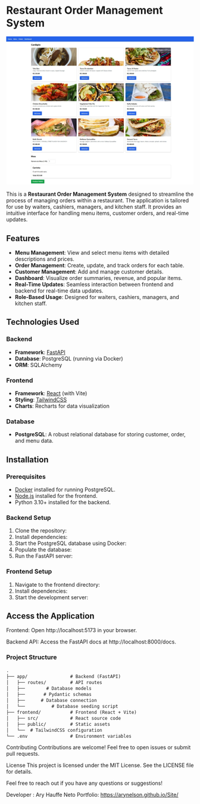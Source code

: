 # Restaurant Order Management System

![menu](https://github.com/Arynelson/Restaurant_manager/blob/main/frontend/src/assets/printmenu.jpeg)


This is a **Restaurant Order Management System** designed to streamline the process of managing orders within a restaurant. The application is tailored for use by waiters, cashiers, managers, and kitchen staff. It provides an intuitive interface for handling menu items, customer orders, and real-time updates.

## Features

- **Menu Management**: View and select menu items with detailed descriptions and prices.
- **Order Management**: Create, update, and track orders for each table.
- **Customer Management**: Add and manage customer details.
- **Dashboard**: Visualize order summaries, revenue, and popular items.
- **Real-Time Updates**: Seamless interaction between frontend and backend for real-time data updates.
- **Role-Based Usage**: Designed for waiters, cashiers, managers, and kitchen staff.

## Technologies Used

### Backend
- **Framework**: [FastAPI](https://fastapi.tiangolo.com/)
- **Database**: PostgreSQL (running via Docker)
- **ORM**: SQLAlchemy

### Frontend
- **Framework**: [React](https://reactjs.org/) (with Vite)
- **Styling**: [TailwindCSS](https://tailwindcss.com/)
- **Charts**: Recharts for data visualization

### Database
- **PostgreSQL**: A robust relational database for storing customer, order, and menu data.

## Installation

### Prerequisites
- [Docker](https://www.docker.com/) installed for running PostgreSQL.
- [Node.js](https://nodejs.org/) installed for the frontend.
- Python 3.10+ installed for the backend.

### Backend Setup
1. Clone the repository:
2. Install dependencies:
3. Start the PostgreSQL database using Docker:
4. Populate the database:
5. Run the FastAPI server:

### Frontend Setup
1. Navigate to the frontend directory:
2. Install dependencies:
3. Start the development server:


## Access the Application ##

Frontend: Open http://localhost:5173 in your browser.

Backend API: Access the FastAPI docs at http://localhost:8000/docs.

###  Project Structure  ###
```
.
├── app/                # Backend (FastAPI)
│   ├── routes/         # API routes
│   ├──        # Database models
│   ├──       # Pydantic schemas
│   ├──      # Database connection
│   └──          # Database seeding script
├── frontend/           # Frontend (React + Vite)
│   ├── src/            # React source code
│   ├── public/         # Static assets
│   └──  # TailwindCSS configuration
└── .env                # Environment variables

```




Contributing
Contributions are welcome! Feel free to open issues or submit pull requests.

License
This project is licensed under the MIT License. See the LICENSE file for details.

Feel free to reach out if you have any questions or suggestions!

Developer : Ary Hauffe Neto
Portfolio: https://arynelson.github.io/Site/

